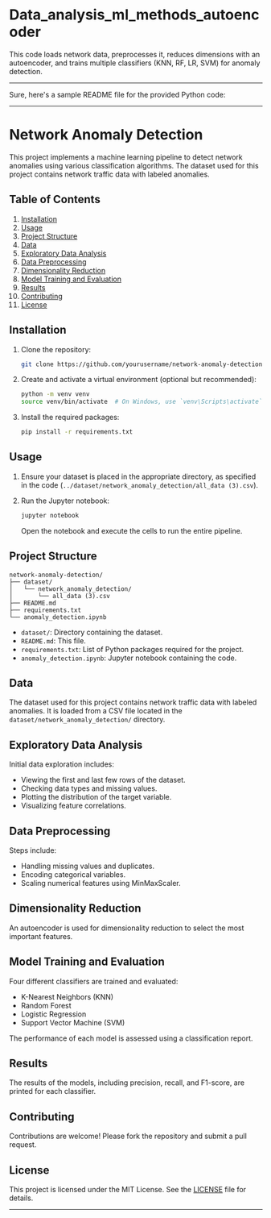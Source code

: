 # Data_analysis_ml_methods_autoencoder
This code loads network data, preprocesses it, reduces dimensions with an autoencoder, and trains multiple classifiers (KNN, RF, LR, SVM) for anomaly detection.

----
Sure, here's a sample README file for the provided Python code:

---

# Network Anomaly Detection

This project implements a machine learning pipeline to detect network anomalies using various classification algorithms. The dataset used for this project contains network traffic data with labeled anomalies.

## Table of Contents
1. [Installation](#installation)
2. [Usage](#usage)
3. [Project Structure](#project-structure)
4. [Data](#data)
5. [Exploratory Data Analysis](#exploratory-data-analysis)
6. [Data Preprocessing](#data-preprocessing)
7. [Dimensionality Reduction](#dimensionality-reduction)
8. [Model Training and Evaluation](#model-training-and-evaluation)
9. [Results](#results)
10. [Contributing](#contributing)
11. [License](#license)

## Installation

1. Clone the repository:
    ```bash
    git clone https://github.com/yourusername/network-anomaly-detection](https://github.com/HayatiYrtgl/Data_analysis_ml_methods_autoencoder.git
    ```

2. Create and activate a virtual environment (optional but recommended):
    ```bash
    python -m venv venv
    source venv/bin/activate  # On Windows, use `venv\Scripts\activate`
    ```

3. Install the required packages:
    ```bash
    pip install -r requirements.txt
    ```

## Usage

1. Ensure your dataset is placed in the appropriate directory, as specified in the code (`../dataset/network_anomaly_detection/all_data (3).csv`).

2. Run the Jupyter notebook:
    ```bash
    jupyter notebook
    ```
   Open the notebook and execute the cells to run the entire pipeline.

## Project Structure

```
network-anomaly-detection/
├── dataset/
│   └── network_anomaly_detection/
│       └── all_data (3).csv
├── README.md
├── requirements.txt
└── anomaly_detection.ipynb
```

- `dataset/`: Directory containing the dataset.
- `README.md`: This file.
- `requirements.txt`: List of Python packages required for the project.
- `anomaly_detection.ipynb`: Jupyter notebook containing the code.

## Data

The dataset used for this project contains network traffic data with labeled anomalies. It is loaded from a CSV file located in the `dataset/network_anomaly_detection/` directory.

## Exploratory Data Analysis

Initial data exploration includes:
- Viewing the first and last few rows of the dataset.
- Checking data types and missing values.
- Plotting the distribution of the target variable.
- Visualizing feature correlations.

## Data Preprocessing

Steps include:
- Handling missing values and duplicates.
- Encoding categorical variables.
- Scaling numerical features using MinMaxScaler.

## Dimensionality Reduction

An autoencoder is used for dimensionality reduction to select the most important features.

## Model Training and Evaluation

Four different classifiers are trained and evaluated:
- K-Nearest Neighbors (KNN)
- Random Forest
- Logistic Regression
- Support Vector Machine (SVM)

The performance of each model is assessed using a classification report.

## Results

The results of the models, including precision, recall, and F1-score, are printed for each classifier.

## Contributing

Contributions are welcome! Please fork the repository and submit a pull request.

## License

This project is licensed under the MIT License. See the [LICENSE](LICENSE) file for details.

---

